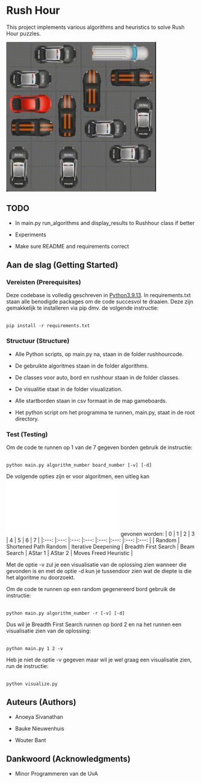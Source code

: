 
# Rush Hour

This project implements various algorithms and heuristics to solve Rush Hour puzzles.

![Solve Rush Hour](media/SolveRushHour.gif)

## TODO

- In main.py run_algorithms and display_results to Rushhour class if better

- Experiments

- Make sure README and requirements correct

## Aan de slag (Getting Started)

### Vereisten (Prerequisites)

Deze codebase is volledig geschreven in [Python3.9.13](https://www.python.org/downloads/). In requirements.txt staan alle benodigde packages om de code succesvol te draaien. Deze zijn gemakkelijk te installeren via pip dmv. de volgende instructie:

```

pip install -r requirements.txt

```
  
### Structuur (Structure)
  
* Alle Python scripts, op main.py na, staan in de folder rushhourcode.

- De gebruikte algoritmes staan in de folder algorithms.

- De classes voor auto, bord en rushhour staan in de folder classes.

- De visualitie staat in de folder visualization.


* Alle startborden staan in csv formaat in de map gameboards.

* Het python script om het programma te runnen, main.py, staat in de root directory.

### Test (Testing)

Om de code te runnen op 1 van de 7 gegeven borden gebruik de instructie:

```

python main.py algorithm_number board_number [-v] [-d]

```

De volgende opties zijn er voor algoritmen, een uitleg kan ![hier](rushhourcode/algorithms/README.md) gevonen worden:
| 0 	| 1 	| 2 	| 3 	| 4 	| 5 	| 6 	| 7 	|
|:---:	|:---:	|:---:	|:---:	|:---:	|:---:	|:---:	|:---:	|
| Random 	| Shortened Path Random 	| Iterative Deepening 	| Breadth First Search 	| Beam Search 	| AStar 1 	| AStar 2 	| Moves Freed Heuristic 	|

Met de optie -v zul je een visualisatie van de oplossing zien wanneer die gevonden is en met de optie -d kun je tussendoor zien wat de diepte is die het algoritme nu doorzoekt.

  Om de code te runnen op een random gegenereerd bord gebruik de instructie:
```

python main.py algorithm_number -r [-v] [-d]

```

Dus wil je Breadth First Search runnen op bord 2 en na het runnen een visualisatie zien van de oplossing:

```

python main.py 1 2 -v

```

Heb je niet de optie -v gegeven maar wil je wel graag een visualisatie zien, run de instructie:

```

python visualize.py

```

## Auteurs (Authors)


* Anoeya Sivanathan

* Bauke Nieuwenhuis

* Wouter Bant


## Dankwoord (Acknowledgments)

* Minor Programmeren van de UvA